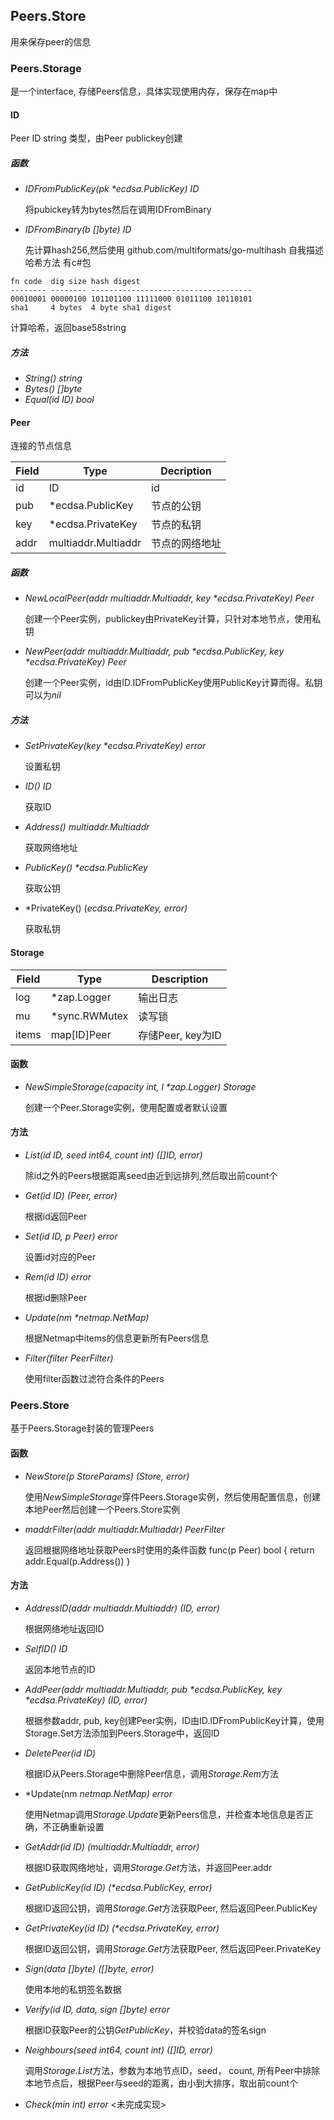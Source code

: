 ## Peers.Store

用来保存peer的信息

### Peers.Storage

是一个interface, 存储Peers信息，具体实现使用内存，保存在map中

#### ID 

Peer ID string 类型，由Peer publickey创建

##### 函数

* *IDFromPublicKey(pk \*ecdsa.PublicKey) ID*

  将pubickey转为bytes然后在调用IDFromBinary

* *IDFromBinary(b []byte) ID* 

  先计算hash256,然后使用
github.com/multiformats/go-multihash 自我描述哈希方法 有c#包
```
fn code  dig size hash digest
-------- -------- ------------------------------------
00010001 00000100 101101100 11111000 01011100 10110101
sha1     4 bytes  4 byte sha1 digest
```
计算哈希，返回base58string

##### 方法

* *String() string*
* *Bytes() []byte*
* *Equal(id ID) bool*

#### Peer

连接的节点信息

|Field|Type|Decription|
|-|-|-|
|id|ID|id|
|pub|*ecdsa.PublicKey|节点的公钥|
|key|*ecdsa.PrivateKey|节点的私钥|
|addr|multiaddr.Multiaddr|节点的网络地址|

##### 函数

* *NewLocalPeer(addr multiaddr.Multiaddr, key \*ecdsa.PrivateKey) Peer*

  创建一个Peer实例，publickey由PrivateKey计算，只针对本地节点，使用私钥

* *NewPeer(addr multiaddr.Multiaddr, pub \*ecdsa.PublicKey, key \*ecdsa.PrivateKey) Peer*

  创建一个Peer实例，id由ID.IDFromPublicKey使用PublicKey计算而得。私钥可以为*nil*


##### 方法

* *SetPrivateKey(key \*ecdsa.PrivateKey) error*

  设置私钥

* *ID() ID*

  获取ID

* *Address() multiaddr.Multiaddr*

  获取网络地址

* *PublicKey() \*ecdsa.PublicKey*

  获取公钥

* *PrivateKey() (*ecdsa.PrivateKey, error)*

  获取私钥
  
#### Storage

|Field|Type|Description|
|-|-|-|
|log| \*zap.Logger|输出日志|
|mu  |  *sync.RWMutex|读写锁|
|items| map[ID]Peer|存储Peer, key为ID|

#### 函数

* *NewSimpleStorage(capacity int, l \*zap.Logger) Storage*

  创建一个Peer.Storage实例，使用配置或者默认设置

#### 方法

* *List(id ID, seed int64, count int) ([]ID, error)*
  
  除id之外的Peers根据距离seed由近到远排列,然后取出前count个

* *Get(id ID) (Peer, error)*

  根据id返回Peer

* *Set(id ID, p Peer) error*

  设置id对应的Peer

* *Rem(id ID) error*

  根据id删除Peer

* *Update(nm \*netmap.NetMap)*

  根据Netmap中items的信息更新所有Peers信息


* *Filter(filter PeerFilter)*

  使用filter函数过滤符合条件的Peers

### Peers.Store

基于Peers.Storage封装的管理Peers

#### 函数

* *NewStore(p StoreParams) (Store, error)*

  使用*NewSimpleStorage*穿件Peers.Storage实例，然后使用配置信息，创建本地Peer然后创建一个Peers.Store实例

* *maddrFilter(addr multiaddr.Multiaddr) PeerFilter*

  返回根据网络地址获取Peers时使用的条件函数 func(p Peer) bool { return addr.Equal(p.Address()) }

#### 方法

* *AddressID(addr multiaddr.Multiaddr) (ID, error)*

  根据网络地址返回ID

* *SelfID() ID*

  返回本地节点的ID

* *AddPeer(addr multiaddr.Multiaddr, pub \*ecdsa.PublicKey, key \*ecdsa.PrivateKey) (ID, error)*

  根据参数addr, pub, key创建Peer实例，ID由ID.IDFromPublicKey计算，使用Storage.Set方法添加到Peers.Storage中，返回ID

* *DeletePeer(id ID)*

  根据ID从Peers.Storage中删除Peer信息，调用*Storage.Rem*方法

* *Update(nm *netmap.NetMap) error*

  使用Netmap调用*Storage.Update*更新Peers信息，并检查本地信息是否正确，不正确重新设置

* *GetAddr(id ID) (multiaddr.Multiaddr, error)*

  根据ID获取网络地址，调用*Storage.Get*方法，并返回Peer.addr

* *GetPublicKey(id ID) (\*ecdsa.PublicKey, error)*

  根据ID返回公钥，调用*Storage.Get*方法获取Peer, 然后返回Peer.PublicKey

* *GetPrivateKey(id ID) (\*ecdsa.PrivateKey, error)*

  根据ID返回公钥，调用*Storage.Get*方法获取Peer, 然后返回Peer.PrivateKey

* *Sign(data []byte) ([]byte, error)*

  使用本地的私钥签名数据

* *Verify(id ID, data, sign []byte) error*

  根据ID获取Peer的公钥*GetPublicKey*，并校验data的签名sign

* *Neighbours(seed int64, count int) ([]ID, error)*

  调用*Storage.List*方法，参数为本地节点ID，seed， count, 所有Peer中排除本地节点后，根据Peer与seed的距离，由小到大排序，取出前count个

*  *Check(min int) error* <未完成实现>

